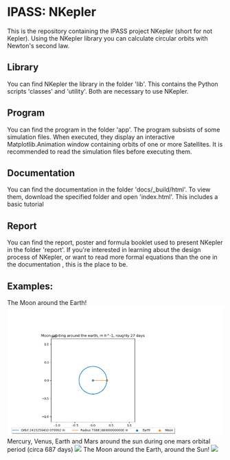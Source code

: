 # IPASS: NKepler
This is the repository containing the IPASS project NKepler (short for not Kepler). Using the NKepler library you
can calculate circular orbits with Newton's second law.
## Library
You can find NKepler the library in the folder 'lib'. This contains the Python scripts 'classes' and 'utility'. Both are
necessary to use NKepler.

## Program
You can find the program in the folder 'app'. The program subsists of some simulation files. When executed, they display
an interactive Matplotlib.Animation window containing orbits of one or more Satellites. It is recommended to read the
simulation files before executing them.

## Documentation
You can find the documentation in the folder 'docs/_build/html'. To view them, download the specified folder and open 
'index.html'. This includes a basic tutorial

## Report
You can find the report, poster and formula booklet used to present NKepler in the folder 'report'. If you're interested
in learning about the design process of NKepler, or want to read more formal equations than the one in the documentation
, this is the place to be. 

## Examples:

The Moon around the Earth!
![](app/orbits/moon.gif)
Mercury, Venus, Earth and Mars around the sun during one mars orbital period (circa 687 days)
![](app/orbits/solarinner.gif)
The Moon around the Earth, around the Sun!
![](app/simsolarluna.gif)

